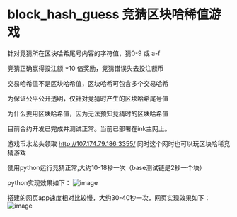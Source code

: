 # block_hash_guess 竞猜区块哈稀值游戏

针对竞猜所在区块哈希尾号内容的字符值，猜0-9 或 a-f

竞猜正确赢得投注额 *10 倍奖励，竞猜错误失去投注额币

交易哈希值不是区块哈希值，区块哈希可包含多个交易哈希

为保证公平公开透明，仅针对竞猜时产生的区块哈希尾号值

为什么要用区块哈希值，因为无法预知竞猜时的区块哈希值

目前合约开发已完成并测试正常。当前已部署在ink主网上。

游戏币水龙头领取 http://107.174.79.186:3355/    同时这个网时也可以玩区块哈稀竞猜游戏

使用python运行竞猜正常,大约10-18秒一次（base测试链是2秒一个块）

python实现效果如下：
![image](https://github.com/user-attachments/assets/17c85e61-d2ad-405b-81ed-de0466b366f2)

搭建的网页app速度相对比较慢，大约30-40秒一次，网页实现效果如下：
![image](https://github.com/user-attachments/assets/d21f6f54-2376-43bd-ace9-7a7b9ec8b06b)


